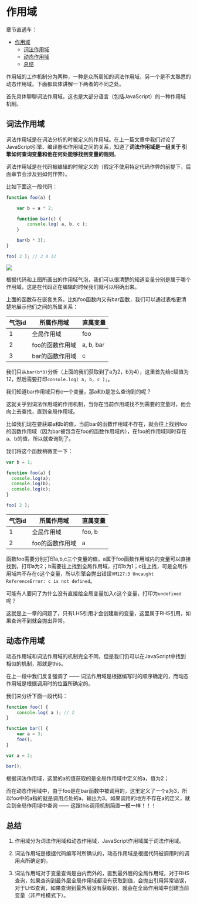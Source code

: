 # 作用域

章节直通车：
<!-- TOC -->

- [作用域](#作用域)
  - [词法作用域](#词法作用域)
  - [动态作用域](#动态作用域)
  - [总结](#总结)

<!-- /TOC -->

作用域的工作机制分为两种，一种是众所周知的词法作用域，另一个是不太熟悉的动态作用域。下面都具体讲解一下两者的不同之处。

首先具体聊聊词法作用域，这也是大部分语言（包括JavaScript）的一种作用域机制。

## 词法作用域

词法作用域是在词法分析的时被定义的作用域。在上一篇文章中我们讨论了JavaScript引擎、编译器和作用域之间的关系，知道了**词法作用域是一组关于 引擎如何查询变量和他在何处能够找到变量的规则**。

词法作用域是在代码被编辑的时候定义的（假定不使用特定代码作弊的前提下，后面章节会涉及到如何作弊）。

比如下面这一段代码：

```js
function foo(a) {

	var b = a * 2;

	function bar(c) {
		console.log( a, b, c );
	}

	bar(b * 3);
}

foo( 2 ); // 2 4 12
```

![](https://ftp.bmp.ovh/imgs/2019/10/f0d288481ca6f17d.png)

根据代码和上图所画出的作用域气泡，我们可以很清楚的知道变量分别是属于哪个作用域，这是在代码正在编辑的时候我们就可以明确出来。

上面的函数存在嵌套关系，比如foo函数内又有bar函数，我们可以通过表格更清楚地展示他们之间的所属关系：


气泡id | 所属作用域 | 直属变量
---------|----------|---------
 1 | 全局作用域 | foo
 2 | foo的函数作用域 | a, b, bar
 3 | bar的函数作用域 | c

 我们只从`bar(b*3)`分析（上面的我们获取到了a为2，b为4），这里首先给c赋值为12，然后需要打印`console.log( a, b, c );`。

 我们知道bar作用域只有c一个变量，那a和b是怎么查询到的呢？

 这就关乎到词法作用域的作用机制，当你在当前作用域找不到需要的变量时，他会向上去查找，直到全局作用域。
 
 比如我们现在要获取a和b的值，当前bar的函数作用域不存在，就会往上找到foo的函数作用域（因为bar被包含在foo的函数作用域内），在foo的作用域同时存在a、b的值，所以就查询到了。

 我们将这个函数稍微变一下：

```js
var b = 1;

function foo(a) {
  console.log(a);
  console.log(b);
  console.log(c);
}

foo( 2 );
```

气泡id | 所属作用域 | 直属变量
---------|----------|---------
 1 | 全局作用域 | foo, b
 2 | foo的函数作用域 | a

函数foo需要分别打印a,b,c三个变量的值，a属于foo函数作用域内的变量可以直接找到，打印a为2；b需要往上找到全局作用域，打印b为1；c往上找，可是全局作用域内不存在c这个变量，所以引擎会抛出错误`VM127:3 Uncaught ReferenceError: c is not defined`。

可能有人要问了为什么没有直接给全局变量加入c这个变量，打印为`undefined`呢？

这就是上一章的问题了，只有LHS引用才会创建新的变量，这里属于RHS引用，如果查询不到就会抛出异常。

## 动态作用域

动态作用域和词法作用域的机制完全不同，但是我们仍可以在JavaScript中找到相似的机制，那就是this。

在上一段中我们反复强调了 —— 词法作用域是根据编写时的顺序确定的，而动态作用域是根据调用时的位置所确定的。

我们来分析下面一段代码：

```js
function foo() {
	console.log( a ); // 2
}

function bar() {
	var a = 3;
	foo();
}

var a = 2;

bar();
```

根据词法作用域，这里的a的值获取的是全局作用域中定义的a，值为2；

而在动态作用域中，由于foo是在bar函数中被调用的，这里定义了一个a为3，所以foo中的a指的就是调用点处的a，输出为3。如果调用的地方不存在a的定义，就会到全局作用域中查询 —— 这跟this调用机制简直一模一样！！！

## 总结

1. 作用域分为词法作用域和动态作用域，JavaScript作用域属于词法作用域。

2. 词法作用域是根据代码编写时所确认的，动态作用域是根据代码被调用时的调用点所确定的。

3. 词法作用域对于变量查询是由内而外的，直到最外层的全局作用域，对于RHS查询，如果查询到最外层全局作用域都没有获取到值，会抛出引用异常错误，对于LHS查询，如果查询到最外层没有获取到，就会在全局作用域中创建当前变量（非严格模式下）。